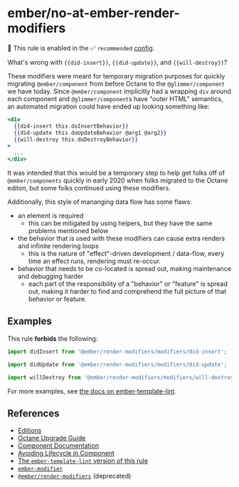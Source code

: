# ember/no-at-ember-render-modifiers

💼 This rule is enabled in the ✅ `recommended` [config](https://github.com/ember-cli/eslint-plugin-ember#-configurations).

<!-- end auto-generated rule header -->

What's wrong with `{{did-insert}}`, `{{did-update}}`, and `{{will-destroy}}`?

These modifiers were meant for temporary migration purposes for quickly migrating `@ember/component` from before Octane to the `@glimmer/component` we have today. Since `@ember/component` implicitly had a wrapping `div` around each component and `@glimmer/component`s have "outer HTML" semantics, an automated migration could have ended up looking something like:

```hbs
<div
  {{did-insert this.doInsertBehavior}}
  {{did-update this.doUpdateBehavior @arg1 @arg2}}
  {{will-destroy this.doDestroyBehavior}}
>
  ...
</div>
```

It was intended that this would be a temporary step to help get folks off of `@ember/components` quickly in early 2020 when folks migrated to the Octane editon, but some folks continued using these modifiers.

Additionally, this style of mananging data flow has some flaws:

- an element is required
  - this can be mitigated by using helpers, but they have the same problems mentioned below
- the behavior that is used with these modifiers can cause extra renders and infinite rendering loops
  - this is the nature of "effect"-driven development / data-flow, every time an effect runs, rendering must re-occur.
- behavior that needs to be co-located is spread out, making maintenance and debugging harder
  - each part of the responsibility of a "behavior" or "feature" is spread out, making it harder to find and comprehend the full picture of that behavior or feature.

## Examples

This rule **forbids** the following:

```js
import didInsert from '@ember/render-modifiers/modifiers/did-insert';
```

```js
import didUpdate from '@ember/render-modifiers/modifiers/did-update';
```

```js
import willDestroy from '@ember/render-modifiers/modifiers/will-destroy';
```

For more examples, see [the docs on ember-template-lint](https://github.com/ember-template-lint/ember-template-lint/blob/master/docs/rule/no-at-ember-render-modifiers.md).

## References

- [Editions](https://emberjs.com/editions/)
- [Octane Upgrade Guide](https://guides.emberjs.com/release/upgrading/current-edition/)
- [Component Documentation](https://guides.emberjs.com/release/components/)
- [Avoiding Lifecycle in Component](https://nullvoxpopuli.com/avoiding-lifecycle)
- [The `ember-template-lint` version of this rule](https://github.com/ember-template-lint/ember-template-lint/blob/master/docs/rule/no-at-ember-render-modifiers.md)
- [`ember-modifier`](https://github.com/ember-modifier/ember-modifier)
- [`@ember/render-modifiers`](https://github.com/emberjs/ember-render-modifiers) (deprecated)
